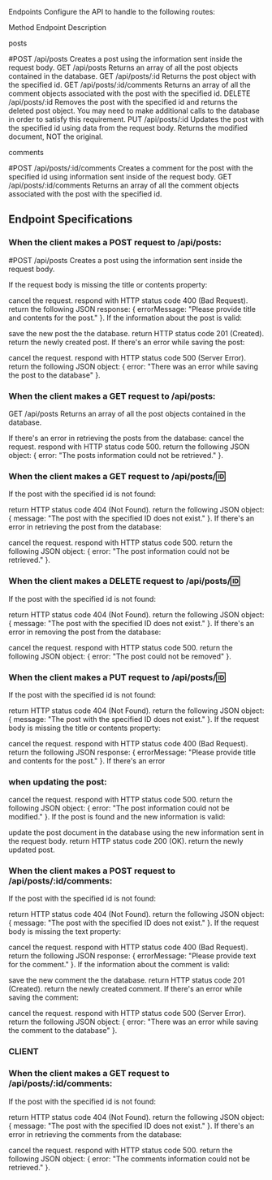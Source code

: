 Endpoints
Configure the API to handle to the following routes:

Method	Endpoint	Description

posts

#POST	/api/posts	Creates a post using the information sent inside the request body.
GET	/api/posts	Returns an array of all the post objects contained in the database.
GET	/api/posts/:id	Returns the post object with the specified id.
GET	/api/posts/:id/comments	Returns an array of all the comment objects associated with the post with the specified id.
DELETE	/api/posts/:id	Removes the post with the specified id and returns the deleted post object. You may need to make additional calls to the database in order to satisfy this requirement.
PUT	/api/posts/:id	Updates the post with the specified id using data from the request body. Returns the modified document, NOT the original.

comments

#POST	/api/posts/:id/comments	Creates a comment for the post with the specified id using information sent inside of the request body.
GET	/api/posts/:id/comments	Returns an array of all the comment objects associated with the post with the specified id.



## Endpoint Specifications



### When the client makes a POST request to /api/posts:
#POST	/api/posts	Creates a post using the information sent inside the request body.

If the request body is missing the title or contents property:

cancel the request.
respond with HTTP status code 400 (Bad Request).
return the following JSON response: { errorMessage: "Please provide title and contents for the post." }.
If the information about the post is valid:

save the new post the the database.
return HTTP status code 201 (Created).
return the newly created post.
If there's an error while saving the post:

cancel the request.
respond with HTTP status code 500 (Server Error).
return the following JSON object: { error: "There was an error while saving the post to the database" }.





### When the client makes a GET request to /api/posts:
GET	/api/posts	Returns an array of all the post objects contained in the database.

If there's an error in retrieving the posts from the database:
cancel the request.
respond with HTTP status code 500.
return the following JSON object: { error: "The posts information could not be retrieved." }.


### When the client makes a GET request to /api/posts/:id:

If the post with the specified id is not found:

return HTTP status code 404 (Not Found).
return the following JSON object: { message: "The post with the specified ID does not exist." }.
If there's an error in retrieving the post from the database:

cancel the request.
respond with HTTP status code 500.
return the following JSON object: { error: "The post information could not be retrieved." }.


### When the client makes a DELETE request to /api/posts/:id:

If the post with the specified id is not found:

return HTTP status code 404 (Not Found).
return the following JSON object: { message: "The post with the specified ID does not exist." }.
If there's an error in removing the post from the database:

cancel the request.
respond with HTTP status code 500.
return the following JSON object: { error: "The post could not be removed" }.


### When the client makes a PUT request to /api/posts/:id:

If the post with the specified id is not found:

return HTTP status code 404 (Not Found).
return the following JSON object: { message: "The post with the specified ID does not exist." }.
If the request body is missing the title or contents property:

cancel the request.
respond with HTTP status code 400 (Bad Request).
return the following JSON response: { errorMessage: "Please provide title and contents for the post." }.
If there's an error 

### when updating the post:

cancel the request.
respond with HTTP status code 500.
return the following JSON object: { error: "The post information could not be modified." }.
If the post is found and the new information is valid:

update the post document in the database using the new information sent in the request body.
return HTTP status code 200 (OK).
return the newly updated post.


### When the client makes a POST request to /api/posts/:id/comments:

If the post with the specified id is not found:

return HTTP status code 404 (Not Found).
return the following JSON object: { message: "The post with the specified ID does not exist." }.
If the request body is missing the text property:

cancel the request.
respond with HTTP status code 400 (Bad Request).
return the following JSON response: { errorMessage: "Please provide text for the comment." }.
If the information about the comment is valid:

save the new comment the the database.
return HTTP status code 201 (Created).
return the newly created comment.
If there's an error while saving the comment:

cancel the request.
respond with HTTP status code 500 (Server Error).
return the following JSON object: { error: "There was an error while saving the comment to the database" }.

### CLIENT
### When the client makes a GET request to /api/posts/:id/comments:

If the post with the specified id is not found:

return HTTP status code 404 (Not Found).
return the following JSON object: { message: "The post with the specified ID does not exist." }.
If there's an error in retrieving the comments from the database:

cancel the request.
respond with HTTP status code 500.
return the following JSON object: { error: "The comments information could not be retrieved." }.